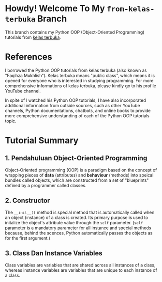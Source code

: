 # Howdy! Welcome To My `from-kelas-terbuka` Branch

This branch contains my Python OOP (Object-Oriented Programming) tutorials from [kelas terbuka](www.youtube.com/@KelasTerbuka). 

# References

I borrowed the Python OOP tutorials from kelas terbuka (also known as "Faqihza Mukhlish"). Kelas terbuka means "public class", which means it is opened for everyone who is interested in studying programming. For more comprehensive informations of kelas terbuka, please kindly go to his profile YouTube channel.

In spite of I watched his Python OOP tutorials, I have also incorporated additional information from outside sources, such as other YouTube channels, Python documentations, chatbots, and online books to provide more comprehensive understanding of each of the Python OOP tutorials topic.

# Tutorial Summary

## 1. Pendahuluan Object-Oriented Programming

Object-Oriented programming (OOP) is a paradigm based on the concept of wrapping pieces of **data** (attributes) and **behaviour** (methods) into speical bundles called objects, which are constructed from a set of "blueprints" defined by a programmer called classes.

## 2. Constructor

The `__init__()` method is special method that is automatically called when an object (instance) of a class is created. Its primary purpose is used to initalize the object's attribute value through the `self` parameter. (`self` parameter is a mandatory parameter for all instance and special methods because, behind the scences, Python automatically passes the objects as for the first argument.)

## 3. Class Dan Instance Variables
Class variables are variables that are shared across all instances of a class, whereas instance variables are variables that are unique to each instance of a class.
